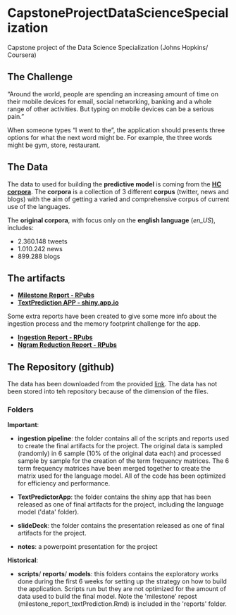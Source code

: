 # CapstoneProjectDataScienceSpecialization
Capstone project of the Data Science Specialization (Johns Hopkins/ Coursera)

## The Challenge

“Around the world, people are spending an increasing amount of time on their mobile devices for email, social networking, banking and a whole range of other activities. But typing on mobile devices can be a serious pain.”

When someone types “I went to the”, the application should presents three options for what the next word might be. For example, the three words might be gym, store, restaurant.

## The Data

The data to used for building the __predictive model__ is coming from the __[HC corpora](http://www.corpora.heliohost.org/
)__. The __corpora__ is a collection of 3 different __corpus__ (twitter, news and blogs) with the aim of getting a varied and comprehensive corpus of current use of the languages.

The __original corpora__, with focus only on the __english language__ (*en_US*), includes:

* 2.360.148 tweets
* 1.010.242 news
* 899.288 blogs

## The artifacts

* __[Milestone Report - RPubs](https://rpubs.com/pparacch/177065)__
* __[TextPrediction APP - shiny.app.io]( https://pparacch.shinyapps.io/TextPredictorApplication/)__

Some extra reports have been created to give some more info about the ingestion process and the memory footprint challenge for the app.

* __[Ingestion Report - RPubs](https://rpubs.com/pparacch/184463)__
* __[Ngram Reduction Report - RPubs](https://rpubs.com/pparacch/184468)__

## The Repository (github)

The data has been downloaded from the provided [link](https://d396qusza40orc.cloudfront.net/dsscapstone/dataset/Coursera-SwiftKey.zip). The data has not been stored into teh repository because of the dimension of the files.

### Folders

__Important__:

* __ingestion pipeline__: the folder contains all of the scripts and reports used to create the final artifacts for the project. The original data is sampled (randomly) in 6 sample (10% of the original data each) and processed sample by sample for the creation of the term frequency matrices. The 6 term frequency matrices have been merged together to create the matrix used for the language model. All of the code has been optimized for efficiency and performance. 

* __TextPredictorApp__: the folder contains the shiny app that has been released as one of final artifacts for the project, including the language model ('data' folder).

* __slideDeck__: the folder contains the presentation released as one of final artifacts for the project.

* __notes__: a powerpoint presentation for the project


__Historical__:

* __scripts__/ __reports__/ __models__:  this folders contains the exploratory works done during the first 6 weeks for setting up the strategy on how to build the application. Scripts run but they are not optimized for the amount of data used to build the final model. Note the 'milestone' repost (milestone\_report\_textPrediction.Rmd) is included in the 'reports' folder.



